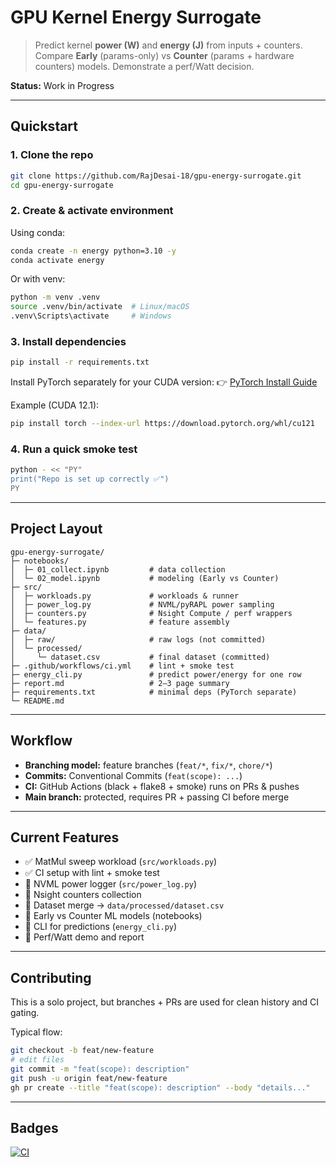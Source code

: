 # GPU Kernel Energy Surrogate

> Predict kernel **power (W)** and **energy (J)** from inputs + counters. Compare **Early** (params-only) vs **Counter** (params + hardware counters) models. Demonstrate a perf/Watt decision.

**Status:** Work in Progress

---

## Quickstart

### 1. Clone the repo
```bash
git clone https://github.com/RajDesai-18/gpu-energy-surrogate.git
cd gpu-energy-surrogate
````

### 2. Create & activate environment

Using conda:

```bash
conda create -n energy python=3.10 -y
conda activate energy
```

Or with venv:

```bash
python -m venv .venv
source .venv/bin/activate  # Linux/macOS
.venv\Scripts\activate     # Windows
```

### 3. Install dependencies

```bash
pip install -r requirements.txt
```

Install PyTorch separately for your CUDA version:
👉 [PyTorch Install Guide](https://pytorch.org/get-started/locally/)

Example (CUDA 12.1):

```bash
pip install torch --index-url https://download.pytorch.org/whl/cu121
```

### 4. Run a quick smoke test

```bash
python - << "PY"
print("Repo is set up correctly ✅")
PY
```

---

## Project Layout

```text
gpu-energy-surrogate/
├─ notebooks/
│  ├─ 01_collect.ipynb         # data collection
│  └─ 02_model.ipynb           # modeling (Early vs Counter)
├─ src/
│  ├─ workloads.py             # workloads & runner
│  ├─ power_log.py             # NVML/pyRAPL power sampling
│  ├─ counters.py              # Nsight Compute / perf wrappers
│  └─ features.py              # feature assembly
├─ data/
│  ├─ raw/                     # raw logs (not committed)
│  └─ processed/
│     └─ dataset.csv           # final dataset (committed)
├─ .github/workflows/ci.yml    # lint + smoke test
├─ energy_cli.py               # predict power/energy for one row
├─ report.md                   # 2–3 page summary
├─ requirements.txt            # minimal deps (PyTorch separate)
└─ README.md
```

---

## Workflow

* **Branching model:** feature branches (`feat/*`, `fix/*`, `chore/*`)
* **Commits:** Conventional Commits (`feat(scope): ...`)
* **CI:** GitHub Actions (black + flake8 + smoke) runs on PRs & pushes
* **Main branch:** protected, requires PR + passing CI before merge

---

## Current Features

* ✅ MatMul sweep workload (`src/workloads.py`)
* ✅ CI setup with lint + smoke test
* 🚧 NVML power logger (`src/power_log.py`)
* 🚧 Nsight counters collection
* 🚧 Dataset merge → `data/processed/dataset.csv`
* 🚧 Early vs Counter ML models (notebooks)
* 🚧 CLI for predictions (`energy_cli.py`)
* 🚧 Perf/Watt demo and report

---

## Contributing

This is a solo project, but branches + PRs are used for clean history and CI gating.

Typical flow:

```bash
git checkout -b feat/new-feature
# edit files
git commit -m "feat(scope): description"
git push -u origin feat/new-feature
gh pr create --title "feat(scope): description" --body "details..."
```

---

## Badges

[![CI](https://github.com/RajDesai-18/gpu-energy-surrogate/actions/workflows/ci.yml/badge.svg)](https://github.com/RajDesai-18/gpu-energy-surrogate/actions)

```


